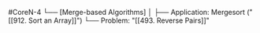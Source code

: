 #CoreN-4
└── [Merge-based Algorithms]
    │
    ├── Application: Mergesort ("[[912. Sort an Array]]")
    └── Problem: "[[493. Reverse Pairs]]"